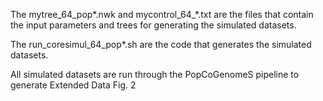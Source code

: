 The mytree_64_pop*.nwk and mycontrol_64_*.txt are the files that contain the input parameters and trees for generating the simulated datasets.

The run_coresimul_64_pop*.sh are the code that generates the simulated datasets. 

All simulated datasets are run through the PopCoGenomeS pipeline to generate Extended Data Fig. 2
